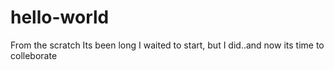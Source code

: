 # hello-world
From the scratch
Its been long I waited to start, but I did..and now its time to colleborate

